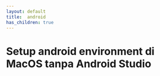 ```yaml
---
layout: default
title:  android
has_children: true
---
```


# Setup android environment di MacOS tanpa Android Studio

